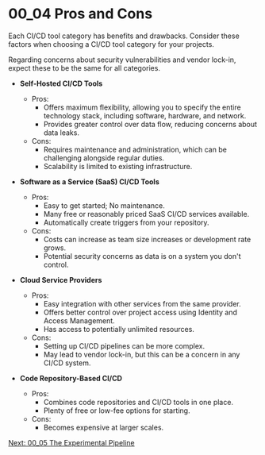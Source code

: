# 00_04 Pros and Cons
Each CI/CD tool category has benefits and drawbacks.  Consider these factors when choosing a CI/CD tool category for your projects.

Regarding concerns about security vulnerabilities and vendor lock-in, expect these to be the same for all categories.

- **Self-Hosted CI/CD Tools**
  - Pros:
    - Offers maximum flexibility, allowing you to specify the entire technology stack, including software, hardware, and network.
    - Provides greater control over data flow, reducing concerns about data leaks.
  - Cons:
      - Requires maintenance and administration, which can be challenging alongside regular duties.
      - Scalability is limited to existing infrastructure.

- **Software as a Service (SaaS) CI/CD Tools**
  - Pros:
    - Easy to get started; No maintenance.
    - Many free or reasonably priced SaaS CI/CD services available.
    - Automatically create triggers from your repository.
  - Cons:
    - Costs can increase as team size increases or development rate grows.
    - Potential security concerns as data is on a system you don't control.

- **Cloud Service Providers**
  - Pros:
    - Easy integration with other services from the same provider.
    - Offers better control over project access using Identity and Access Management.
    - Has access to potentially unlimited resources.
  - Cons:
    - Setting up CI/CD pipelines can be more complex.
    - May lead to vendor lock-in, but this can be a concern in any CI/CD system.

- **Code Repository-Based CI/CD**
  - Pros:
    - Combines code repositories and CI/CD tools in one place.
    - Plenty of free or low-fee options for starting.
  - Cons:
    - Becomes expensive at larger scales.

[Next: 00_05 The Experimental Pipeline](../00_05_the_experimental_pipeline/README.md)

